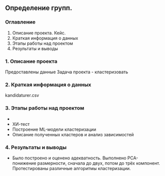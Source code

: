 ## Определение групп. 
### Оглавление
1. Описание проекта. Кейс.
2. Краткая информация о данных
3. Этапы работы над проектом
4. Результаты и выводы

### 1. Описание проекта
Предоставлены данные
Задача проекта - кластеризовать

### 2. Краткая информация о данных
kandidaturer.csv

### 3. Этапы работы над проектом
*
* ХИ-тест
* Построение ML-модели кластеризации
* Описание полученных кластеров и анализ зависимостей

### 4. Результаты и выводы

* Было построено и оценено адекватность. Выполнено PCA-понижение размерности, сначала до двух, потом до трёх компонент. Протестированы различные алгоритмы кластеризации.
